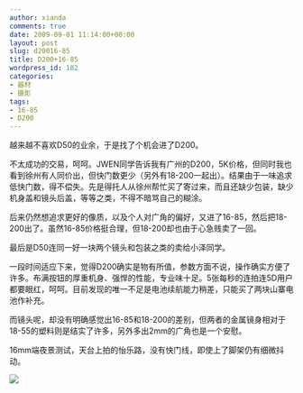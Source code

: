 ```yaml
---
author: xianda
comments: true
date: 2009-09-01 11:14:00+00:00
layout: post
slug: d20016-85
title: D200+16-85
wordpress_id: 182
categories:
- 器材
- 摄影
tags:
- 16-85
- D200
---
```


越来越不喜欢D50的业余，于是找了个机会进了D200。

 

不太成功的交易，呵呵。JWEN同学告诉我有广州的D200，5K价格，但同时我也看到徐州有人同价出，但快门数更少（另外有18-200一起出）。结果由于一味追求低快门数，得不偿失。先是得托人从徐州帮忙买了寄过来，而且还缺少包装，缺少机身盖和镜头后盖，等等之类，不得不暗骂自己的糊涂。

 

后来仍然想追求更好的像质，以及个人对广角的偏好，又进了16-85，然后把18-200出了。虽然16-85价格挺合理，但18-200却也由于心急贱卖了一回。

 

最后是D50连同一好一块两个镜头和包装之类的卖给小泽同学。

 

一段时间适应下来，觉得D200确实是物有所值，参数方面不说，操作确实方便了许多。布满按钮的厚重机身、强悍的性能，专业味十足。5张每秒的连拍连5D用户都要眼红，呵呵。目前发现的唯一不足是电池续航能力稍差，只能买了两块山寨电池作补充。

 

而镜头呢，却没有明确感觉出16-85和18-200的差别，但两者的金属镜身相对于18-55的塑料则是结实了许多，另外多出2mm的广角也是一个安慰。

 

 

16mm端夜景测试，天台上拍的怡乐路，没有快门线，即使上了脚架仍有细微抖动。

 

![](http://public.blu.livefilestore.com/y1pC03dX1eGw8y3KgfSemHPL2TUKX7kx0ruestv5xKo8LjgzL9LUqEXlJ72vUxHvc-ieH306Z6h3DhEp0zw-BAkAA/DSC_0087.jpg?psid=1)

